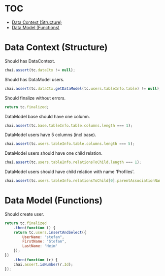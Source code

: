 # TOC
   - [Data Context (Structure)](#data-context-structure)
   - [Data Model (Functions)](#data-model-functions)
<a name=""></a>
 
<a name="data-context-structure"></a>
# Data Context (Structure)
Should has DataContext.

```js
chai.assert(tc.dataCtx != null);
```

Should has DataModel users.

```js
chai.assert(tc.dataCtx.getDataModel(tc.users.tableInfo.table) != null);
```

Should finalize without errors.

```js
return tc.finalized;
```

DataModel base should have one column.

```js
chai.assert(tc.base.tableInfo.table.columns.length === 1);
```

DataModel users have 5 columns (incl base).

```js
chai.assert(tc.users.tableInfo.table.columns.length === 5);
```

DataModel users should have one child relation.

```js
chai.assert(tc.users.tableInfo.relationsToChild.length === 1);
```

DataModel users should have child relation with name 'Profiles'.

```js
chai.assert(tc.users.tableInfo.relationsToChild[0].parentAssociationName === "Profiles");
```

<a name="data-model-functions"></a>
# Data Model (Functions)
Should create user.

```js
return tc.finalized
    .then(function () {
    return tc.users.insertAndSelect({
        UserName: "stefan",
        FirstName: "Stefan",
        LastName: "Heim"
    });
})
    .then(function (r) {
    chai.assert.isNumber(r.Id);
});
```

